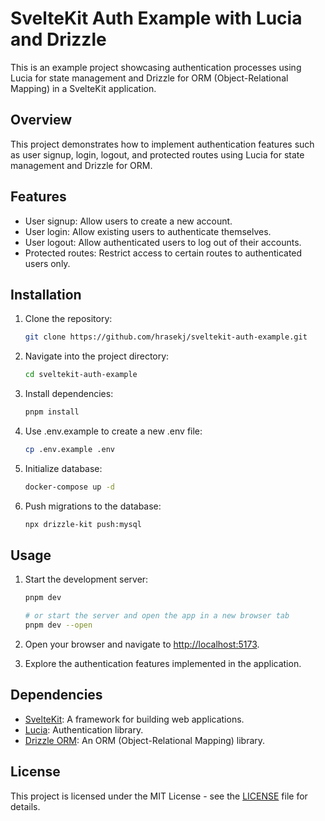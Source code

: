 # SvelteKit Auth Example with Lucia and Drizzle

This is an example project showcasing authentication processes using Lucia for state management and Drizzle for ORM (Object-Relational Mapping) in a SvelteKit application.

## Overview

This project demonstrates how to implement authentication features such as user signup, login, logout, and protected routes using Lucia for state management and Drizzle for ORM.

## Features

- User signup: Allow users to create a new account.
- User login: Allow existing users to authenticate themselves.
- User logout: Allow authenticated users to log out of their accounts.
- Protected routes: Restrict access to certain routes to authenticated users only.

## Installation

1. Clone the repository:

   ```bash
   git clone https://github.com/hrasekj/sveltekit-auth-example.git
   ```

2. Navigate into the project directory:

   ```bash
   cd sveltekit-auth-example
   ```

3. Install dependencies:

   ```bash
   pnpm install
   ```

4. Use .env.example to create a new .env file:

   ```bash
   cp .env.example .env
   ```

5. Initialize database:

   ```bash
   docker-compose up -d
   ```

6. Push migrations to the database:

   ```bash
   npx drizzle-kit push:mysql
   ```

## Usage

1. Start the development server:

   ```bash
   pnpm dev

   # or start the server and open the app in a new browser tab
   pnpm dev --open
   ```

2. Open your browser and navigate to [http://localhost:5173](http://localhost:5173).

3. Explore the authentication features implemented in the application.

## Dependencies

- [SvelteKit](https://github.com/sveltejs/kit): A framework for building web applications.
- [Lucia](https://github.com/lucia-auth/lucia): Authentication library.
- [Drizzle ORM](https://github.com/drizzle-team/drizzle-orm): An ORM (Object-Relational Mapping) library.

## License

This project is licensed under the MIT License - see the [LICENSE](LICENSE) file for details.
